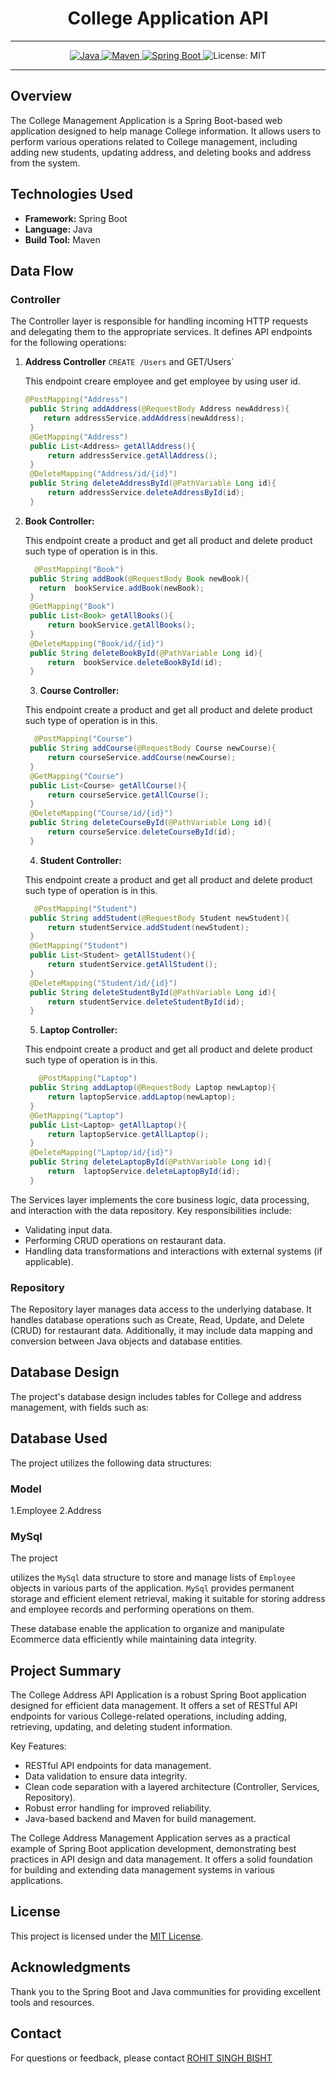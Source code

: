 # <h1 align = "center"> College Application API </h1>
___ 
<p align="center">
<a href="Java url">
    <img alt="Java" src="https://img.shields.io/badge/Java->=8-darkblue.svg" />
</a>
<a href="Maven url" >
    <img alt="Maven" src="https://img.shields.io/badge/maven-4.0-brightgreen.svg" />
</a>
<a href="Spring Boot url" >
    <img alt="Spring Boot" src="https://img.shields.io/badge/Spring Boot-3.1.3-brightgreen.svg" />
</a>
    <img alt = "License: MIT" src="https://img.shields.io/badge/License-MIT-yellow.svg" />
    </a>
</p>


---

<p align="left">

## Overview

The College Management Application is a Spring Boot-based web application designed to help manage College information. It allows users to perform various operations related to College management, including adding new students, updating address, and deleting books and address from the system.

## Technologies Used

- **Framework:** Spring Boot
- **Language:** Java
- **Build Tool:** Maven

## Data Flow

### Controller

The Controller layer is responsible for handling incoming HTTP requests and delegating them to the appropriate services. It defines API endpoints for the following operations:

1. **Address Controller** `CREATE /Users` and GET/Users`
   
   This endpoint creare employee and get employee by using user id.

   ```java
   @PostMapping("Address")
    public String addAddress(@RequestBody Address newAddress){
       return addressService.addAddress(newAddress);
    }
    @GetMapping("Address")
    public List<Address> getAllAddress(){
        return addressService.getAllAddress();
    }
    @DeleteMapping("Address/id/{id}")
    public String deleteAddressById(@PathVariable Long id){
        return addressService.deleteAddressById(id);
    }
   ```

2. **Book Controller:** 

   This endpoint create a product and get all product and delete product such type of operation is in this.

   ```java
     @PostMapping("Book")
    public String addBook(@RequestBody Book newBook){
      return  bookService.addBook(newBook);
    }
    @GetMapping("Book")
    public List<Book> getAllBooks(){
        return bookService.getAllBooks();
    }
    @DeleteMapping("Book/id/{id}")
    public String deleteBookById(@PathVariable Long id){
        return  bookService.deleteBookById(id);
    }
   ```
   3. **Course Controller:** 

   This endpoint create a product and get all product and delete product such type of operation is in this.

   ```java
     @PostMapping("Course")
    public String addCourse(@RequestBody Course newCourse){
        return courseService.addCourse(newCourse);
    }
    @GetMapping("Course")
    public List<Course> getAllCourse(){
        return courseService.getAllCourse();
    }
    @DeleteMapping("Course/id/{id}")
    public String deleteCourseById(@PathVariable Long id){
        return courseService.deleteCourseById(id);
    }
   ```
   4. **Student Controller:** 

   This endpoint create a product and get all product and delete product such type of operation is in this.

   ```java
     @PostMapping("Student")
    public String addStudent(@RequestBody Student newStudent){
        return studentService.addStudent(newStudent);
    }
    @GetMapping("Student")
    public List<Student> getAllStudent(){
        return studentService.getAllStudent();
    }
    @DeleteMapping("Student/id/{id}")
    public String deleteStudentById(@PathVariable Long id){
        return studentService.deleteStudentById(id);
    }
   ```
   5. **Laptop Controller:** 

   This endpoint create a product and get all product and delete product such type of operation is in this.

   ```java
      @PostMapping("Laptop")
    public String addLaptop(@RequestBody Laptop newLaptop){
        return laptopService.addLaptop(newLaptop);
    }
    @GetMapping("Laptop")
    public List<Laptop> getAllLaptop(){
        return laptopService.getAllLaptop();
    }
    @DeleteMapping("Laptop/id/{id}")
    public String deleteLaptopById(@PathVariable Long id){
        return  laptopService.deleteLaptopById(id);
    }
   ```
The Services layer implements the core business logic, data processing, and interaction with the data repository. Key responsibilities include:

- Validating input data.
- Performing CRUD operations on restaurant data.
- Handling data transformations and interactions with external systems (if applicable).

### Repository

The Repository layer manages data access to the underlying database. It handles database operations such as Create, Read, Update, and Delete (CRUD) for restaurant data. Additionally, it may include data mapping and conversion between Java objects and database entities.

## Database Design

The project's database design includes tables for College and address management, with fields such as:

## Database Used

The project utilizes the following data structures:

### Model
1.Employee
2.Address

### MySql

The project

 utilizes the `MySql` data structure to store and manage lists of `Employee ` objects in various parts of the application. `MySql` provides permanent storage and efficient element retrieval, making it suitable for storing address and employee records and performing operations on them.

These database enable the application to organize and manipulate Ecommerce  data efficiently while maintaining data integrity.

## Project Summary

The  College Address API Application is a robust Spring Boot application designed for efficient data management. It offers a set of RESTful API endpoints for various College-related operations, including adding, retrieving, updating, and deleting student information.

Key Features:

- RESTful API endpoints for data management.
- Data validation to ensure data integrity.
- Clean code separation with a layered architecture (Controller, Services, Repository).
- Robust error handling for improved reliability.
- Java-based backend and Maven for build management.

The College Address  Management Application serves as a practical example of Spring Boot application development, demonstrating best practices in API design and data management. It offers a solid foundation for building and extending data management systems in various applications.

## License

This project is licensed under the [MIT License](LICENSE).

## Acknowledgments

Thank you to the Spring Boot and Java communities for providing excellent tools and resources.

## Contact
For questions or feedback, please contact [ROHIT SINGH BISHT](mailto:business.rohitbisht3502@gmail.com)


